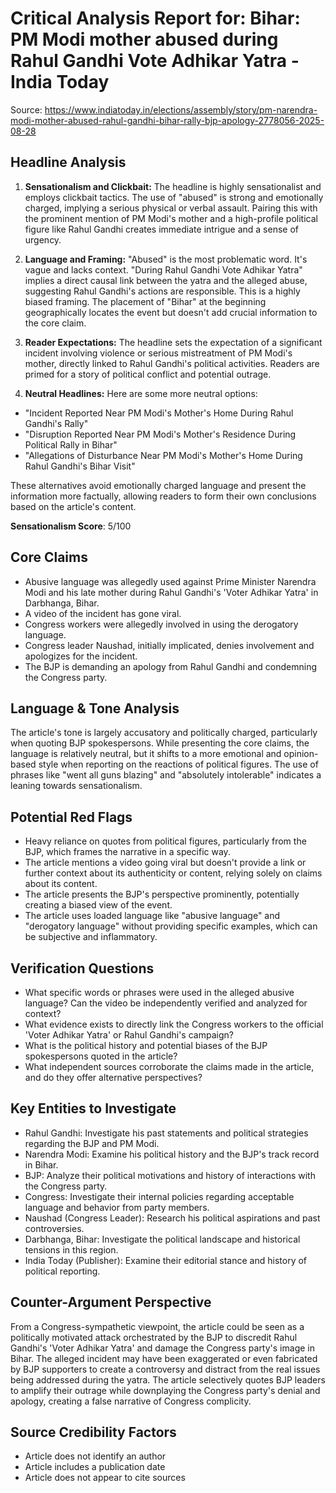 # Critical Analysis Report for: Bihar: PM Modi mother abused during Rahul Gandhi Vote Adhikar Yatra - India Today

Source: https://www.indiatoday.in/elections/assembly/story/pm-narendra-modi-mother-abused-rahul-gandhi-bihar-rally-bjp-apology-2778056-2025-08-28

## Headline Analysis
1. **Sensationalism and Clickbait:** The headline is highly sensationalist and employs clickbait tactics.  The use of "abused" is strong and emotionally charged, implying a serious physical or verbal assault.  Pairing this with the prominent mention of PM Modi's mother and a high-profile political figure like Rahul Gandhi creates immediate intrigue and a sense of urgency.

2. **Language and Framing:**  "Abused" is the most problematic word. It's vague and lacks context.  "During Rahul Gandhi Vote Adhikar Yatra" implies a direct causal link between the yatra and the alleged abuse, suggesting Rahul Gandhi's actions are responsible. This is a highly biased framing. The placement of "Bihar" at the beginning geographically locates the event but doesn't add crucial information to the core claim.

3. **Reader Expectations:** The headline sets the expectation of a significant incident involving violence or serious mistreatment of PM Modi's mother, directly linked to Rahul Gandhi's political activities.  Readers are primed for a story of political conflict and potential outrage.

4. **Neutral Headlines:**  Here are some more neutral options:

* "Incident Reported Near PM Modi's Mother's Home During Rahul Gandhi's Rally"
* "Disruption Reported Near PM Modi's Mother's Residence During Political Rally in Bihar"
* "Allegations of Disturbance Near PM Modi's Mother's Home During Rahul Gandhi's Bihar Visit"


These alternatives avoid emotionally charged language and present the information more factually, allowing readers to form their own conclusions based on the article's content.

**Sensationalism Score**: 5/100

## Core Claims
- Abusive language was allegedly used against Prime Minister Narendra Modi and his late mother during Rahul Gandhi's 'Voter Adhikar Yatra' in Darbhanga, Bihar.
- A video of the incident has gone viral.
- Congress workers were allegedly involved in using the derogatory language.
- Congress leader Naushad, initially implicated, denies involvement and apologizes for the incident.
- The BJP is demanding an apology from Rahul Gandhi and condemning the Congress party.
## Language & Tone Analysis
The article's tone is largely accusatory and politically charged, particularly when quoting BJP spokespersons. While presenting the core claims, the language is relatively neutral, but it shifts to a more emotional and opinion-based style when reporting on the reactions of political figures. The use of phrases like "went all guns blazing" and "absolutely intolerable" indicates a leaning towards sensationalism.

## Potential Red Flags
- Heavy reliance on quotes from political figures, particularly from the BJP, which frames the narrative in a specific way.
- The article mentions a video going viral but doesn't provide a link or further context about its authenticity or content, relying solely on claims about its content.
- The article presents the BJP's perspective prominently, potentially creating a biased view of the event.
- The article uses loaded language like "abusive language" and "derogatory language" without providing specific examples, which can be subjective and inflammatory.
## Verification Questions
- What specific words or phrases were used in the alleged abusive language? Can the video be independently verified and analyzed for context?
- What evidence exists to directly link the Congress workers to the official 'Voter Adhikar Yatra' or Rahul Gandhi's campaign?
- What is the political history and potential biases of the BJP spokespersons quoted in the article?
- What independent sources corroborate the claims made in the article, and do they offer alternative perspectives?
## Key Entities to Investigate
- Rahul Gandhi: Investigate his past statements and political strategies regarding the BJP and PM Modi.
- Narendra Modi: Examine his political history and the BJP's track record in Bihar.
- BJP: Analyze their political motivations and history of interactions with the Congress party.
- Congress: Investigate their internal policies regarding acceptable language and behavior from party members.
- Naushad (Congress Leader): Research his political aspirations and past controversies.
- Darbhanga, Bihar: Investigate the political landscape and historical tensions in this region.
- India Today (Publisher): Examine their editorial stance and history of political reporting.
## Counter-Argument Perspective
From a Congress-sympathetic viewpoint, the article could be seen as a politically motivated attack orchestrated by the BJP to discredit Rahul Gandhi's 'Voter Adhikar Yatra' and damage the Congress party's image in Bihar. The alleged incident may have been exaggerated or even fabricated by BJP supporters to create a controversy and distract from the real issues being addressed during the yatra. The article selectively quotes BJP leaders to amplify their outrage while downplaying the Congress party's denial and apology, creating a false narrative of Congress complicity.
## Source Credibility Factors
* Article does not identify an author
* Article includes a publication date
* Article does not appear to cite sources
